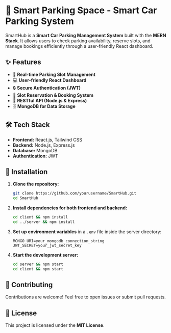 # 🚗 Smart Parking Space -  Smart Car Parking System

SmartHub is a **Smart Car Parking Management System** built with the **MERN Stack**. It allows users to check parking availability, reserve slots, and manage bookings efficiently through a user-friendly React dashboard.

## ✨ Features
- 🚦 **Real-time Parking Slot Management**  
- 💻 **User-friendly React Dashboard**  
- 🔒 **Secure Authentication (JWT)**  
- 📅 **Slot Reservation & Booking System**  
- 🔗 **RESTful API (Node.js & Express)**  
- 🗄️ **MongoDB for Data Storage**  

## 🛠 Tech Stack
- **Frontend:** React.js, Tailwind CSS
- **Backend:** Node.js, Express.js
- **Database:** MongoDB
- **Authentication:** JWT

## 🚀 Installation
1. **Clone the repository:**
   ```sh
   git clone https://github.com/yourusername/SmartHub.git
   cd SmartHub
   ```
2. **Install dependencies for both frontend and backend:**
   ```sh
   cd client && npm install
   cd ../server && npm install
   ```
3. **Set up environment variables** in a `.env` file inside the server directory:
   ```env
   MONGO_URI=your_mongodb_connection_string
   JWT_SECRET=your_jwt_secret_key
   ```
4. **Start the development server:**
   ```sh
   cd server && npm start
   cd client && npm start
   ```

## 🤝 Contributing
Contributions are welcome! Feel free to open issues or submit pull requests.

## 📜 License
This project is licensed under the **MIT License**.
